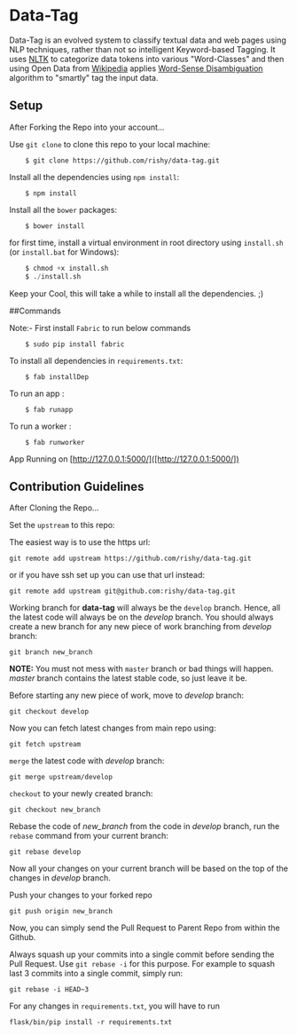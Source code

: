 Data-Tag
====

Data-Tag is an evolved system to classify textual data and web pages using NLP techniques, rather than not so intelligent Keyword-based Tagging. It uses [NLTK](http://www.nltk.org/) to categorize data tokens into various "Word-Classes" and then using Open Data from [Wikipedia](http://www.mediawiki.org/wiki/API:Main_page) applies [Word-Sense Disambiguation](http://en.wikipedia.org/wiki/Word-sense_disambiguation) algorithm to "smartly" tag the input data.


## Setup

After Forking the Repo into your account...

Use `git clone` to clone this repo to your local machine:
```
    $ git clone https://github.com/rishy/data-tag.git
```

Install all the dependencies using `npm install`:
```
    $ npm install
```

Install all the `bower` packages:
```
    $ bower install
```

for first time, install a virtual environment in root directory using `install.sh` (or `install.bat` for Windows):
```python 
    $ chmod +x install.sh
    $ ./install.sh
```
Keep your Cool, this will take a while to install all the dependencies. ;)

##Commands

Note:- First install `Fabric` to run below commands
```shell
    $ sudo pip install fabric
```

To install all dependencies in `requirements.txt`:
```
    $ fab installDep
```

To run an app :
```
    $ fab runapp
```

To run a worker :
```
    $ fab runworker
```

App Running on [http://127.0.0.1:5000/]([http://127.0.0.1:5000/])

## Contribution Guidelines

After Cloning the Repo...

Set the `upstream` to this repo:

The easiest way is to use the https url:
```
git remote add upstream https://github.com/rishy/data-tag.git
```

or if you have ssh set up you can use that url instead:
```
git remote add upstream git@github.com:rishy/data-tag.git
```

Working branch for **data-tag** will always be the `develop` branch. Hence, all the latest code will always be on the *develop* branch.
You should always create a new branch for any new piece of work branching from *develop* branch:
```
git branch new_branch
```
**NOTE:** You must not mess with `master` branch or bad things will happen.
*master* branch contains the latest stable code, so just leave it be.

Before starting any new piece of work, move to *develop* branch:
```
git checkout develop
```

Now you can fetch latest changes from main repo using:
```
git fetch upstream
```

`merge` the latest code with *develop* branch:
```
git merge upstream/develop
```

`checkout` to your newly created branch:
```
git checkout new_branch
```

Rebase the code of *new_branch* from the code in *develop* branch, run the `rebase` command from your current branch:
```
git rebase develop
```
Now all your changes on your current branch will be based on the top of the changes in *develop* branch.

Push your changes to your forked repo
```
git push origin new_branch
```

Now, you can simply send the Pull Request to Parent Repo from within the Github.

Always squash up your commits into a single commit before sending the Pull Request. Use `git rebase -i` for this purpose. For example to squash last 3 commits into a single commit, simply run:
```
git rebase -i HEAD~3
```

For any changes in `requirements.txt`, you will have to run
```
flask/bin/pip install -r requirements.txt
```
